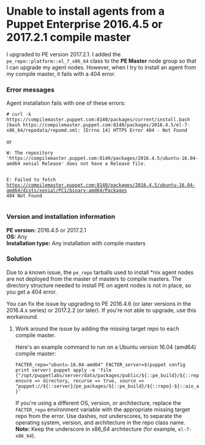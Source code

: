 # Unable to install agents from a Puppet Enterprise 2016.4.5 or 2017.2.1 compile master
<p>I upgraded to PE version 2017.2.1. I added the <code>pe_repo::platform::el_7_x86_64</code> class to the <strong>PE Master</strong> node group so that I can upgrade my agent nodes. However, when I try to install an agent from my compile master, it fails with a 404 error.</p>
<h3 id="error-messages">Error messages</h3>
<p>Agent installation fails with one of these errors:</p>
<p><code># curl -k https://compilemaster.puppet.com:8140/packages/current/install.bash |bash https://compilemaster.puppet.com:8140/packages/2016.4.5/el-7-x86_64/repodata/repomd.xml: [Errno 14] HTTPS Error 404 - Not Found</code></p>
<p>or</p>
<pre><code>W: The repository 'https://compilemaster.puppet.com:8140/packages/2016.4.5/ubuntu-16.04-amd64 xenial Release' does not have a Release file.

E: Failed to fetch https://compilemaster.puppet.com:8140/packages/2016.4.5/ubuntu-16.04-amd64/dists/xenial/PC1/binary-amd64/Packages  404  Not Found</code></pre>
<h3 id="version-and-installation-information">Version and installation information</h3>
<p><strong>PE version:</strong> 2016.4.5 or 2017.2.1<br> <strong>OS:</strong> Any<br> <strong>Installation type:</strong> Any installation with compile masters</p>
<h3 id="solution">Solution</h3>
<p>Due to a known issue, the <code>pe_repo</code> tarballs used to install *nix agent nodes are not deployed from the master of masters to compile masters. The directory structure needed to install PE on agent nodes is not in place, so you get a 404 error.</p>
<p>You can fix the issue by upgrading to PE 2016.4.6 (or later versions in the 2016.4.x series) or 2017.2.2 (or later). If you're not able to upgrade, use this workaround.</p>
<ol style="list-style-type: decimal;">
<li>
<p>Work around the issue by adding the missing target repo to each compile master.</p>
<p>Here's an example command to run on a Ubuntu version 16.04 (amd64) compile master:</p>
<pre><code>FACTER_repo="ubuntu-16.04-amd64" FACTER_server=$(puppet config print server) puppet apply -e 'file {"/opt/puppetlabs/server/data/packages/public/${::pe_build}/${::repo}-${::aio_agent_version}": ensure =&gt; directory, recurse =&gt; true, source =&gt; "puppet://${::server}/pe_packages/${::pe_build}/${::repo}-${::aio_agent_version}" }'</code></pre>
<p>If you're using a different OS, version, or architecture, replace the <code>FACTER_repo</code> environment variable with the appropriate missing target repo from the error. Use dashes, not underscores, to separate the operating system, version, and architecture in the repo class name. <strong>Note:</strong> Keep the underscore in x86_64 architecture (for example, <code>el-7-x86_64</code>).</p>
</li>
</ol>
